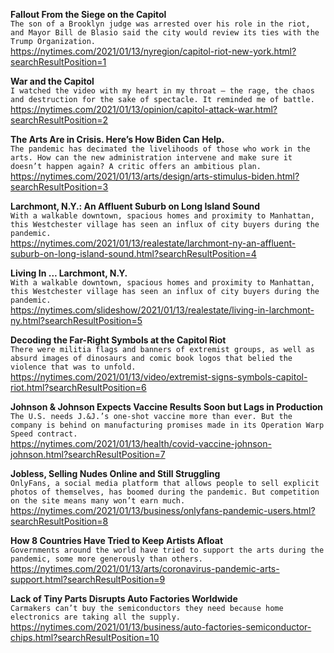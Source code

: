 **Fallout From the Siege on the Capitol**\
`The son of a Brooklyn judge was arrested over his role in the riot, and Mayor Bill de Blasio said the city would review its ties with the Trump Organization.`\
https://nytimes.com/2021/01/13/nyregion/capitol-riot-new-york.html?searchResultPosition=1

**War and the Capitol**\
`I watched the video with my heart in my throat — the rage, the chaos and destruction for the sake of spectacle. It reminded me of battle.`\
https://nytimes.com/2021/01/13/opinion/capitol-attack-war.html?searchResultPosition=2

**The Arts Are in Crisis. Here’s How Biden Can Help.**\
`The pandemic has decimated the livelihoods of those who work in the arts. How can the new administration intervene and make sure it doesn’t happen again? A critic offers an ambitious plan.`\
https://nytimes.com/2021/01/13/arts/design/arts-stimulus-biden.html?searchResultPosition=3

**Larchmont, N.Y.: An Affluent Suburb on Long Island Sound**\
`With a walkable downtown, spacious homes and proximity to Manhattan, this Westchester village has seen an influx of city buyers during the pandemic.`\
https://nytimes.com/2021/01/13/realestate/larchmont-ny-an-affluent-suburb-on-long-island-sound.html?searchResultPosition=4

**Living In ... Larchmont, N.Y.**\
`With a walkable downtown, spacious homes and proximity to Manhattan, this Westchester village has seen an influx of city buyers during the pandemic.`\
https://nytimes.com/slideshow/2021/01/13/realestate/living-in-larchmont-ny.html?searchResultPosition=5

**Decoding the Far-Right Symbols at the Capitol Riot**\
`There were militia flags and banners of extremist groups, as well as absurd images of dinosaurs and comic book logos that belied the violence that was to unfold.`\
https://nytimes.com/2021/01/13/video/extremist-signs-symbols-capitol-riot.html?searchResultPosition=6

**Johnson & Johnson Expects Vaccine Results Soon but Lags in Production**\
`The U.S. needs J.&J.’s one-shot vaccine more than ever. But the company is behind on manufacturing promises made in its Operation Warp Speed contract.`\
https://nytimes.com/2021/01/13/health/covid-vaccine-johnson-johnson.html?searchResultPosition=7

**Jobless, Selling Nudes Online and Still Struggling**\
`OnlyFans, a social media platform that allows people to sell explicit photos of themselves, has boomed during the pandemic. But competition on the site means many won’t earn much.`\
https://nytimes.com/2021/01/13/business/onlyfans-pandemic-users.html?searchResultPosition=8

**How 8 Countries Have Tried to Keep Artists Afloat**\
`Governments around the world have tried to support the arts during the pandemic, some more generously than others.`\
https://nytimes.com/2021/01/13/arts/coronavirus-pandemic-arts-support.html?searchResultPosition=9

**Lack of Tiny Parts Disrupts Auto Factories Worldwide**\
`Carmakers can’t buy the semiconductors they need because home electronics are taking all the supply.`\
https://nytimes.com/2021/01/13/business/auto-factories-semiconductor-chips.html?searchResultPosition=10

